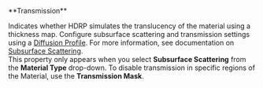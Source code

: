 <tr>
<td>**Transmission**</td>
<td>

Indicates whether HDRP simulates the translucency of the material using a thickness map. Configure subsurface scattering and transmission settings using a [Diffusion Profile](../../../Diffusion-Profile.md). For more information, see documentation on [Subsurface Scattering](../../../Subsurface-Scattering.md).<br />This property only appears when you select **Subsurface Scattering** from the **Material Type** drop-down.
To disable transmission in specific regions of the Material, use the **Transmission Mask**.</td>

</td>
</tr>
